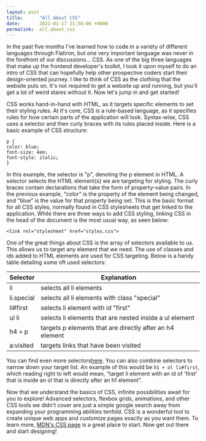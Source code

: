 ```yaml
---
layout: post
title:      "All About CSS"
date:       2021-01-17 21:56:06 +0000
permalink:  all_about_css
---
```



In the past five months I've learned how to code in a variety of different languages through Flatiron, but one very important language was never in the forefront of our discussions... CSS. As one of the big three languages that make up the frontend developer's toolkit, I took it upon myself to do an intro of CSS that can hopefully help other prospective coders start their design-oriented journey. I like to think of CSS as the clothing that the website puts on. It's not required to get a website up and running, but you'll get a lot of weird stares without it. Now let's jump in and get started!

CSS works hand-in-hand with HTML, as it targets specific elements to set their styling rules. At it's core, CSS is a rule-based language, as it specifies rules for how certain parts of the application will look. Syntax-wise, CSS uses a selector and then curly braces with its rules placed inside. Here is a basic example of CSS structure:

```
p {
color: blue;
font-size: 4em;
font-style: italic;
}
```

In this example, the selector is "p", denoting the p element in HTML. A selector selects the HTML element(s) we are targeting for styling. The curly braces contain declarations that take the form of property-value pairs. In the previous example, "color" is the property of the element being changed, and "blue" is the value for that property being set. This is the basic format for all CSS styles, normally found in CSS stylesheets that get linked to the application. While there are three ways to add CSS styling, linking CSS in the head of the document is the most usual way, as seen below:

`<link rel="stylesheet" href="styles.css">`

One of the great things about CSS is the array of selectors available to us. This allows us to target any element that we need. The use of classes and ids added to HTML elements are used for CSS targeting. Below is a handy table detailing some oft used selectors:

| Selector | Explanation |
| ---------  | ------------- |
| li | selects all li elements |
| li.special | selects all li elements with class "special" |
| li#first | selects li element with id "first" |
| ul li | selects li elements that are nested inside a ul element |
| h4 + p | targets p elements that are directly after an h4 element |
| a:visited | targets links that have been visited |

You can find even more selectors[here](https://developer.mozilla.org/en-US/docs/Web/CSS/Reference#selectors). You can also combine selectors to narrow down your target list. An example of this would be `h1 + ol li#first`, which reading right to left would mean, "target li element with an id of 'first' that is inside an ol that is directly after an h1 element". 

Now that we understand the basics of CSS, infinite possibilities await for you to explore! Advanced selectors, flexbox grids, animations, and other CSS tools we didn't cover are just a simple google search away from expanding your programming abilities tenfold. CSS is a wonderful tool to create unique web apps and customize pages exactly as you want them. To learn more, [MDN's CSS page](https://developer.mozilla.org/en-US/docs/Learn/CSS) is a great place to start. Now get out there and start designing!
